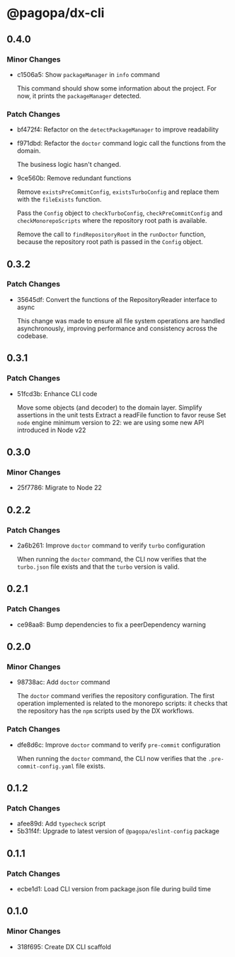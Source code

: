 # @pagopa/dx-cli

## 0.4.0

### Minor Changes

- c1506a5: Show `packageManager` in `info` command

  This command should show some information about the project.
  For now, it prints the `packageManager` detected.

### Patch Changes

- bf472f4: Refactor on the `detectPackageManager` to improve readability
- f971dbd: Refactor the `doctor` command logic call the functions from the domain.

  The business logic hasn't changed.

- 9ce560b: Remove redundant functions

  Remove `existsPreCommitConfig`, `existsTurboConfig` and replace them with the `fileExists` function.

  Pass the `Config` object to `checkTurboConfig`, `checkPreCommitConfig` and `checkMonorepoScripts` where the repository root path is available.

  Remove the call to `findRepositoryRoot` in the `runDoctor` function, because the repository root path is passed in the `Config` object.

## 0.3.2

### Patch Changes

- 35645df: Convert the functions of the RepositoryReader interface to async

  This change was made to ensure all file system operations are handled asynchronously, improving performance and consistency across the codebase.

## 0.3.1

### Patch Changes

- 51fcd3b: Enhance CLI code

  Move some objects (and decoder) to the domain layer.
  Simplify assertions in the unit tests
  Extract a readFile function to favor reuse
  Set `node` engine minimum version to 22: we are using some new API introduced in Node v22

## 0.3.0

### Minor Changes

- 25f7786: Migrate to Node 22

## 0.2.2

### Patch Changes

- 2a6b261: Improve `doctor` command to verify `turbo` configuration

  When running the `doctor` command, the CLI now verifies that the `turbo.json` file exists and that the `turbo` version is valid.

## 0.2.1

### Patch Changes

- ce98aa8: Bump dependencies to fix a peerDependency warning

## 0.2.0

### Minor Changes

- 98738ac: Add `doctor` command

  The `doctor` command verifies the repository configuration.
  The first operation implemented is related to the monorepo scripts: it checks that the repository has the `npm` scripts used by the DX workflows.

### Patch Changes

- dfe8d6c: Improve `doctor` command to verify `pre-commit` configuration

  When running the `doctor` command, the CLI now verifies that the `.pre-commit-config.yaml` file exists.

## 0.1.2

### Patch Changes

- afee89d: Add `typecheck` script
- 5b31f4f: Upgrade to latest version of `@pagopa/eslint-config` package

## 0.1.1

### Patch Changes

- ecbe1d1: Load CLI version from package.json file during build time

## 0.1.0

### Minor Changes

- 318f695: Create DX CLI scaffold
